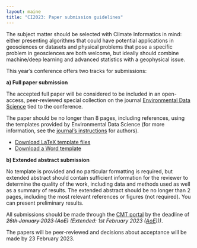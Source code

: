 ```yaml
---
layout: maine
title: "CI2023: Paper submission guidelines"
---
```


The subject matter should be selected with Climate Informatics in mind: either presenting algorithms that could have potential applications in geosciences or datasets and physical problems that pose a specific problem in geosciences are both welcome, but ideally should combine machine/deep learning and advanced statistics with a geophysical issue.

This year’s conference offers two tracks for submissions:

__a) Full paper submission__

The accepted full paper will be considered to be included in an open-access, peer-reviewed special collection on the journal [Environmental Data Science](https://www.cambridge.org/core/journals/environmental-data-science) tied to the conference.

The paper should be no longer than 8 pages, including references, using the templates provided by Environmental Data Science (for more information, see the [journal’s instructions](https://www.cambridge.org/core/journals/environmental-data-science/information/instructions-for-authors) for authors).

* [Download LaTeX template files](https://www.cambridge.org/core/services/aop-file-manager/file/5f84547e1a014c397d6273b7)
* [Download a Word template](https://www.cambridge.org/core/services/aop-file-manager/file/608853cd9a02c82ae9dcbf0d)

__b) Extended abstract submission__

No template is provided and no particular formatting is required, but extended abstract should contain sufficient information for the reviewer to determine the quality of the work, including data and methods used as well as a summary of results. The extended abstract should be no longer than 2 pages, including the most relevant references or figures (not required). You can present preliminary results.

All submissions should be made through the [CMT portal](https://cmt3.research.microsoft.com/ClimateInformatics2023/) by the deadline of _~~26th January 2023 (AoE)~~ (Extended: 1st February 2023 ([AoE](https://www.timeanddate.com/time/zones/aoe))))_.

The papers will be peer-reviewed and decisions about acceptance will be made by 23 February 2023. 
